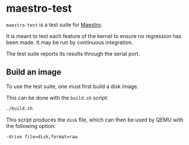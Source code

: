 # maestro-test

`maestro-test` is a test suite for [Maestro](https://github.com/llenotre/maestro).

It is meant to test each feature of the kernel to ensure no regression has been made. It may be run by continuous integration.

The test suite reports its results through the serial port.



## Build an image

To use the test suite, one must first build a disk image.

This can be done with the `build.sh` script:
```sh
./build.sh
```

This script produces the `disk` file, which can then be used by QEMU with the following option:
```
-drive file=disk,format=raw
```

